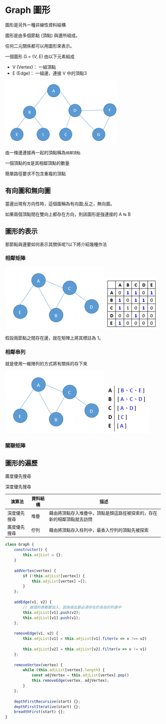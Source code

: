 # Graph 圖形
圖形是另外一種非線性資料結構

圖形是由多個節點 (頂點) 與邊所組成。

任何二元關係都可以用圖形來表示。

一個圖形 G = (V, E) 由以下元素組成
- V (Vertex)： 一組頂點
- E (Edge)： 一組邊，連接 V 中的頂點3

![](./Images/2021-07-22-21-35-14.png)

由一條邊連接再一起的頂點稱為`相鄰頂點`

一個頂點的`度`是其相鄰頂點的數量

簡單路徑要求不包含重複的頂點

## 有向圖和無向圖
當邊出現有方向性時，這個圖稱為有向圖;反之，無向圖。

如果兩個頂點間在雙向上都存在方向，則該圖形是強連接的 A &lrarr; B

## 圖形的表示
那節點與邊要如何表示其關係呢?以下將介紹幾種作法

### 相鄰矩陣
![](./Images/2021-07-23-07-42-48.png)
![](./Images/2021-07-23-07-43-05.png)

假設兩節點之間存在邊，就在矩陣上將其標註為 1。

### 相鄰串列
就是使用一維陣列的方式將有關係的存下來

![](./Images/2021-07-23-07-42-48.png)
![](./Images/2021-07-23-07-50-54.png)


### 關聯矩陣

## 圖形的遍歷
廣度優先搜尋

深度優先搜尋

|演算法|資料結構|描述|
|-----|--------|----|
|深度優先搜尋|堆疊|藉由將頂點存入堆疊中，頂點是顏這路徑被探索的，存在新的相鄰頂點就去訪問|
|廣度優先搜尋|佇列|藉由將頂點存入柱列中，最香入佇列的頂點先被探索|

```js
class Graph {
	constructor() {
		this.adjList = {};
	}

	addVertex(vertex) {
		if (!this.adjList[vertex]) {
			this.adjList[vertex] =[];
		}
	};

	addEdge(v1, v2) {
		// 兩個列表都要加入，因為彼此都必須存在於各自的列表中
		this.adjList[v1].push(v2);
		this.adjList[v1].push(v1);
	};

	removeEdge(v1, v2) {
		this.adjList[v1] = this.adjList[v1].fiter(v => v !== v2)

		this.adjList[v2] = this.adjList[v2].filter(v => v != v1)
	};

	removeVertex(vertex) {
		while (this.adjList[vertex].length) {
			const adjVertex = this.adjList[vertex].pop()
			this.removeEdge(vertex, adjVertex);
		}
	};

	depthFirstRecursive(start) {};
	depthFirstIterative(start) {};
	breadthFirst(start) {};
}
```